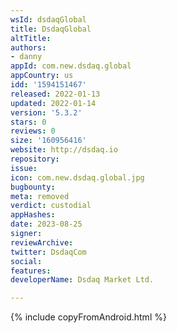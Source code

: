 ```yaml
---
wsId: dsdaqGlobal
title: DsdaqGlobal
altTitle: 
authors:
- danny
appId: com.new.dsdaq.global
appCountry: us
idd: '1594151467'
released: 2022-01-13
updated: 2022-01-14
version: '5.3.2'
stars: 0
reviews: 0
size: '160956416'
website: http://dsdaq.io
repository: 
issue: 
icon: com.new.dsdaq.global.jpg
bugbounty: 
meta: removed
verdict: custodial
appHashes: 
date: 2023-08-25
signer: 
reviewArchive: 
twitter: DsdaqCom
social: 
features: 
developerName: Dsdaq Market Ltd.

---
```


{% include copyFromAndroid.html %}
